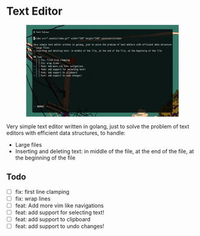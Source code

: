 # Text Editor

<div style="text-align: center;">
  <img src=".assets/app.png" width="" height="240" />
</div>

Very simple text editor written in golang, just to solve the problem of text editors with efficient data structures, to handle:
- Large files
- Inserting and deleting text: in middle of the file, at the end of the file, at the beginning of the file

## Todo
- [ ] fix: first line clamping
- [ ] fix: wrap lines
- [ ] feat: Add more vim like navigations
- [ ] feat: add support for selecting text!
- [ ] feat: add support to clipboard
- [ ] feat: add support to undo changes! 
